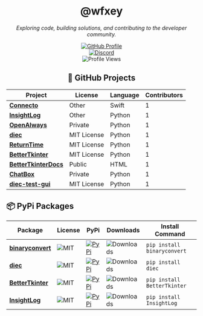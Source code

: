 <div align="center">

# @wfxey

*Exploring code, building solutions, and contributing to the developer community.*

[![GitHub Profile](https://img.shields.io/badge/GitHub-Profile-blue?logo=github&style=flat-square)](https://github.com/wfxey)  
[![Discord](https://img.shields.io/badge/Discord-5865F2?style=flat&logo=discord&logoColor=white)](https://discord.gg/rfrMnA4XCc)  
![Profile Views](https://komarev.com/ghpvc/?username=wfxey&color=red&style=flat-square)

## 📂 GitHub Projects

| **Project**                          | **License**         | **Language**  | **Contributors** |
|--------------------------------------|---------------------|---------------|------------------|
| [**Connecto**](https://github.com/Eldritchy/Connecto)       | Other             | Swift         | 1                |
| [**InsightLog**](https://github.com/Eldritchy/InsightLog)   | Other             | Python        | 1                |
| [**OpenAlways**](https://github.com/Eldritchy/OpenAlways)   | Private           | Python        | 1                |
| [**diec**](https://github.com/Eldritchy/diec)               | MIT License       | Python        | 1                |
| [**ReturnTime**](https://github.com/Eldritchy/ReturnTime)   | MIT License       | Python        | 1                |
| [**BetterTkinter**](https://github.com/Eldritchy/BetterTkinter) | MIT License    | Python        | 1                |
| [**BetterTkinterDocs**](https://github.com/Eldritchy/BetterTkinterDocs) | Public | HTML | 1 |
| [**ChatBox**](https://github.com/Eldritchy/ChatBox)         | Private           | Python        | 1                |
| [**diec-test-gui**](https://github.com/Eldritchy/diec-test-gui) | MIT License    | Python        | 1                |

</div>


## 📦 PyPi Packages

| **Package** | **License** | **PyPi** | **Downloads** | **Install Command**                |
|-------------|-------------|----------|---------------|-------------------------------------|
| [**binaryconvert**](https://github.com/wfxey/binaryconvert) | ![MIT](https://img.shields.io/badge/License-MIT-blue) | [![PyPi](https://img.shields.io/badge/PyPi%20Link-FFFF00)](https://pypi.org/project/binaryconvert/) | ![Downloads](https://static.pepy.tech/badge/binaryconvert) | `pip install binaryconvert` |
| [**diec**](https://github.com/D-I-Projects/diec) | ![MIT](https://img.shields.io/badge/License-MIT-blue) | [![PyPi](https://img.shields.io/badge/PyPi%20Link-FFFF00)](https://pypi.org/project/diec/) | ![Downloads](https://static.pepy.tech/badge/diec) | `pip install diec` |
| [**BetterTkinter**](https://github.com/Eldritchy/BetterTkinter) | ![MIT](https://img.shields.io/badge/License-MIT-blue) | [![PyPi](https://img.shields.io/badge/PyPi%20Link-FFFF00)](https://pypi.org/project/BetterTkinter/) | ![Downloads](https://static.pepy.tech/badge/bettertkinter) | `pip install BetterTkinter` |
| [**InsightLog**](https://github.com/Eldritchy/InsightLog) | ![MIT](https://img.shields.io/badge/License-MIT-blue) | [![PyPi](https://img.shields.io/badge/PyPi%20Link-FFFF00)](https://pypi.org/project/InsightLog/) | ![Downloads](https://static.pepy.tech/badge/InsightLog) | `pip install InsightLog` |

